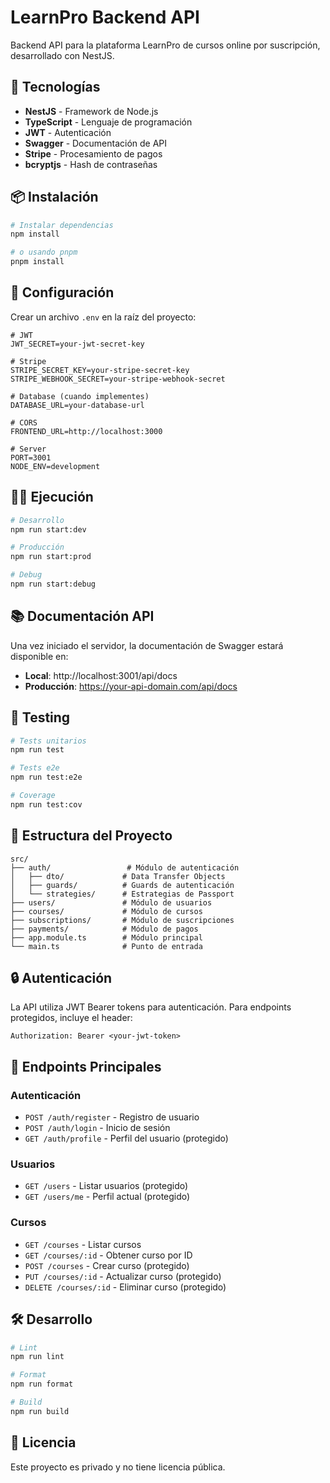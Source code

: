 # LearnPro Backend API

Backend API para la plataforma LearnPro de cursos online por suscripción, desarrollado con NestJS.

## 🚀 Tecnologías

- **NestJS** - Framework de Node.js
- **TypeScript** - Lenguaje de programación
- **JWT** - Autenticación
- **Swagger** - Documentación de API
- **Stripe** - Procesamiento de pagos
- **bcryptjs** - Hash de contraseñas

## 📦 Instalación

```bash
# Instalar dependencias
npm install

# o usando pnpm
pnpm install
```

## 🔧 Configuración

Crear un archivo `.env` en la raíz del proyecto:

```env
# JWT
JWT_SECRET=your-jwt-secret-key

# Stripe
STRIPE_SECRET_KEY=your-stripe-secret-key
STRIPE_WEBHOOK_SECRET=your-stripe-webhook-secret

# Database (cuando implementes)
DATABASE_URL=your-database-url

# CORS
FRONTEND_URL=http://localhost:3000

# Server
PORT=3001
NODE_ENV=development
```

## 🏃‍♂️ Ejecución

```bash
# Desarrollo
npm run start:dev

# Producción
npm run start:prod

# Debug
npm run start:debug
```

## 📚 Documentación API

Una vez iniciado el servidor, la documentación de Swagger estará disponible en:
- **Local**: http://localhost:3001/api/docs
- **Producción**: https://your-api-domain.com/api/docs

## 🧪 Testing

```bash
# Tests unitarios
npm run test

# Tests e2e
npm run test:e2e

# Coverage
npm run test:cov
```

## 📁 Estructura del Proyecto

```
src/
├── auth/                 # Módulo de autenticación
│   ├── dto/             # Data Transfer Objects
│   ├── guards/          # Guards de autenticación
│   └── strategies/      # Estrategias de Passport
├── users/               # Módulo de usuarios
├── courses/             # Módulo de cursos
├── subscriptions/       # Módulo de suscripciones
├── payments/            # Módulo de pagos
├── app.module.ts        # Módulo principal
└── main.ts              # Punto de entrada
```

## 🔒 Autenticación

La API utiliza JWT Bearer tokens para autenticación. Para endpoints protegidos, incluye el header:

```
Authorization: Bearer <your-jwt-token>
```

## 📝 Endpoints Principales

### Autenticación
- `POST /auth/register` - Registro de usuario
- `POST /auth/login` - Inicio de sesión
- `GET /auth/profile` - Perfil del usuario (protegido)

### Usuarios
- `GET /users` - Listar usuarios (protegido)
- `GET /users/me` - Perfil actual (protegido)

### Cursos
- `GET /courses` - Listar cursos
- `GET /courses/:id` - Obtener curso por ID
- `POST /courses` - Crear curso (protegido)
- `PUT /courses/:id` - Actualizar curso (protegido)
- `DELETE /courses/:id` - Eliminar curso (protegido)

## 🛠️ Desarrollo

```bash
# Lint
npm run lint

# Format
npm run format

# Build
npm run build
```

## 📄 Licencia

Este proyecto es privado y no tiene licencia pública.
